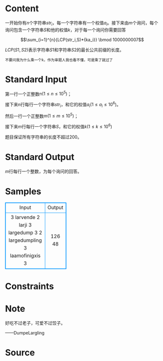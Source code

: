 
# Content

一开始你有$n$个字符串$str_i$，每一个字符串有一个权值$a_i$。接下来由$m$个询问，每个询问包含一个字符串$S$和他的权值$k$，对于每一个询问你需要回答

$$\sum_{i=1}^{n}{LCP(str_i,S)*{ka_i}} \bmod 1000000007$$

$LCP(S1,S2)$表示字符串$S1$和字符串$S2$的最长公共前缀的长度。

`不要问我为什么乘一个k，作为审题人我也看不懂，可是乘了就过了`

# Standard Input

第一行一个正整数$n(1 \le n \le 10^5 )$；

接下来n行每行一个字符串$str_i$，和它的权值$a_i (1 \le a_i \le 10^6)$。

然后一行一个正整数$m(1 \le m \le 10^5)$；

接下来$m$行每行一个字符串$S$，和它的权值$k(1 \le k \le10^6 )$

题目保证所有字符串的长度不超过$200$。

# Standard Output

$m$行每行一个整数，为每个询问的回答。

# Samples

<style>
        table,table tr th, table tr td { border:1px solid #0094ff; }
        table { width: 200px; min-height: 25px; line-height: 25px; text-align: center; border-collapse: collapse;}   
    </style>
<table>
	<tr>
		<td>Input</td>
		<td>Output</td>
	</tr>
<tr><td>3 
larvende 2
larji 3 
largedump 3
2
largedumpling 3
laamofinigxis 3

</td><td>126
48</td></tr></table>


# Constraints



# Note

好吃不过老子，可爱不过饺子。

——DumpeLargling

# Source


